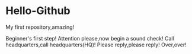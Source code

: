# Hello-Github
My first repository,amazing!


Beginner's first step!
Attention please,now begin a sound check!
Call headquarters,call headquarters(HQ)!
     Please reply,please reply!
            Over,over!
